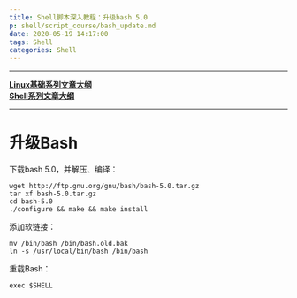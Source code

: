 ```yaml
---
title: Shell脚本深入教程：升级bash 5.0
p: shell/script_course/bash_update.md
date: 2020-05-19 14:17:00
tags: Shell
categories: Shell
---
```


--------

**[Linux基础系列文章大纲](/linux/index)**  
**[Shell系列文章大纲](/shell/index)**  

--------

# 升级Bash

下载bash 5.0，并解压、编译：

```shell
wget http://ftp.gnu.org/gnu/bash/bash-5.0.tar.gz
tar xf bash-5.0.tar.gz
cd bash-5.0
./configure && make && make install
```

添加软链接：

```shell
mv /bin/bash /bin/bash.old.bak
ln -s /usr/local/bin/bash /bin/bash
```

重载Bash：

```shell
exec $SHELL
```